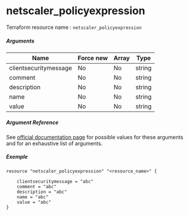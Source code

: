 # netscaler_policyexpression

Terraform resource name : ```netscaler_policyexpression```

##### Arguments

| Name | Force new | Array | Type |
|----|----|----|----|
|clientsecuritymessage|No|No|string|
|comment|No|No|string|
|description|No|No|string|
|name|No|No|string|
|value|No|No|string|

##### Argument Reference

See [official documentation page](https://developer-docs.citrix.com/projects/netscaler-nitro-api/en/11.0/configuration/policy/policyexpression/policyexpression/) for possible values for these arguments and for an exhaustive list of arguments.

##### Exemple

```
resource "netscaler_policyexpression" "<resource_name>" {

    clientsecuritymessage = "abc"
    comment = "abc"
    description = "abc"
    name = "abc"
    value = "abc"
}
```

